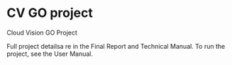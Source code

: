 # CV GO project
Cloud Vision GO Project

Full project detailsa re in the Final Report and Technical Manual. To run the project, see the User Manual.
